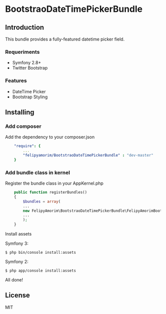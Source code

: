 # BootstraoDateTimePickerBundle

## Introduction

This bundle provides a fully-featured datetime picker field.

### Requeriments

- Symfony 2.8+
- Twitter Bootstrap

### Features

- DateTime Picker
- Bootstrap Styling

## Installing

### Add composer

Add the dependency to your composer.json

```yml
    "require": {
        ...
	    "felipyamorim/BootstraoDateTimePickerBundle" : "dev-master"
	}
```

### Add bundle class in kernel

Register the bundle class in your AppKernel.php
```php
    public function registerBundles()
    {
        $bundles = array(
        ...
        new FelipyAmorim\BootstraoDateTimePickerBundle\FelipyAmorimBootstraoDateTimePickerBundle(),
        ...
        );
    }
```

Install assets

Symfony 3:
```
$ php bin/console install:assets
```

Symfony 2:
```
$ php app/console install:assets
```

All done!

## License

MIT

